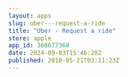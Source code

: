 ```yaml
---
layout: apps
slug: uber---request-a-ride
title: "Uber - Request a ride"
store: apple
app_id: 368677368
date: 2024-09-03T15:46:28Z
published: 2010-05-21T03:11:23Z
---
```

